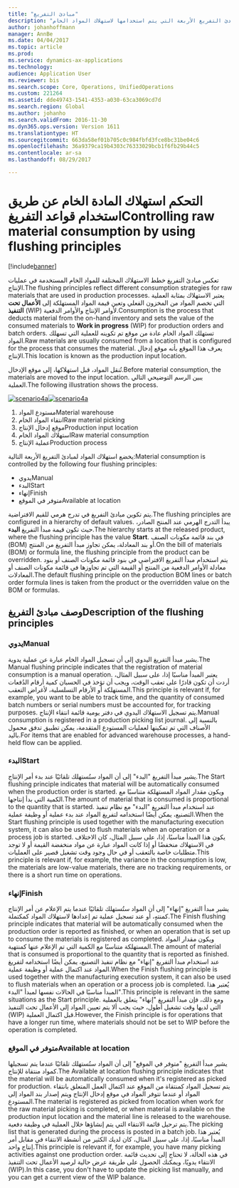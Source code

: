 ```yaml
---
title: "مبادئ التفريغ"
description: "يصف هذا الموضوع مبادئ التفريغ الأربعة التي يتم استخدامها لاستهلاك المواد الخام."
author: johanhoffmann
manager: AnnBe
ms.date: 04/04/2017
ms.topic: article
ms.prod: 
ms.service: dynamics-ax-applications
ms.technology: 
audience: Application User
ms.reviewer: bis
ms.search.scope: Core, Operations, UnifiedOperations
ms.custom: 221264
ms.assetid: dde49743-1541-4353-a030-63ca3069cd7d
ms.search.region: Global
ms.author: johanho
ms.search.validFrom: 2016-11-30
ms.dyn365.ops.version: Version 1611
ms.translationtype: HT
ms.sourcegitcommit: 663da58ef01b705c0c984fbfd3fce8bc31be04c6
ms.openlocfilehash: 36a9379ca19b4303c76333029bcb1f6fb29b44c5
ms.contentlocale: ar-sa
ms.lasthandoff: 08/29/2017

---
```


# <a name="controlling-raw-material-consumption-by-using-flushing-principles"></a><span data-ttu-id="24527-103">التحكم استهلاك المادة الخام عن طريق استخدام قواعد التفريغ</span><span class="sxs-lookup"><span data-stu-id="24527-103">Controlling raw material consumption by using flushing principles</span></span>

[!include[banner](../includes/banner.md)]

<span data-ttu-id="24527-104">تعكس مبادئ التفريغ خطط الاستهلاك المختلفة للمواد الخام المستخدمة في عمليات الإنتاج.</span><span class="sxs-lookup"><span data-stu-id="24527-104">The flushing principles reflect different consumption strategies for raw materials that are used in production processes.</span></span> <span data-ttu-id="24527-105">يعتبر الاستهلاك بمثابة العملية التي تخصم المواد من المخزون الفعلي وتعين قيمة المواد المستهلكة إلى **الأعمال تحت التنفيذ** (WIP) لأوامر الإنتاج والأوامر الدفعية‬.</span><span class="sxs-lookup"><span data-stu-id="24527-105">Consumption is the process that deducts material from the on-hand inventory and sets the value of the consumed materials to **Work in progress** (WIP) for production orders and batch orders.</span></span> <span data-ttu-id="24527-106">تستهلك المواد الخام عادة من موقع تم تكوينه للعملية التي تسهلك المواد.</span><span class="sxs-lookup"><span data-stu-id="24527-106">Raw materials are usually consumed from a location that is configured for the process that consumes the material.</span></span> <span data-ttu-id="24527-107">يعرف هذا الموقع بأنه موقع إدخال الإنتاج.</span><span class="sxs-lookup"><span data-stu-id="24527-107">This location is known as the production input location.</span></span>

<span data-ttu-id="24527-108">تُنقل المواد، قبل استهلاكها، إلى موقع الإدخال.</span><span class="sxs-lookup"><span data-stu-id="24527-108">Before material consumption, the materials are moved to the input location.</span></span> <span data-ttu-id="24527-109">يبين الرسم التوضيحي التالي العملية.</span><span class="sxs-lookup"><span data-stu-id="24527-109">The following illustration shows the process.</span></span>

<span data-ttu-id="24527-110">[![scenario4a](./media/scenario4a.png)](./media/scenario4a.png)</span><span class="sxs-lookup"><span data-stu-id="24527-110">[![scenario4a](./media/scenario4a.png)](./media/scenario4a.png)</span></span>

1. <span data-ttu-id="24527-111">مستودع المواد</span><span class="sxs-lookup"><span data-stu-id="24527-111">Material warehouse</span></span>
2. <span data-ttu-id="24527-112">انتقاء المواد الخام</span><span class="sxs-lookup"><span data-stu-id="24527-112">Raw material picking</span></span>
3. <span data-ttu-id="24527-113">موقع إدخال الإنتاج</span><span class="sxs-lookup"><span data-stu-id="24527-113">Production input location</span></span>
4. <span data-ttu-id="24527-114">استهلاك المواد الخام</span><span class="sxs-lookup"><span data-stu-id="24527-114">Raw material consumption</span></span>
5. <span data-ttu-id="24527-115">عملية الإنتاج</span><span class="sxs-lookup"><span data-stu-id="24527-115">Production process</span></span>

<span data-ttu-id="24527-116">يخضع استهلاك المواد لمبادئ التفريغ الأربعة التالية:</span><span class="sxs-lookup"><span data-stu-id="24527-116">Material consumption is controlled by the following four flushing principles:</span></span>

- <span data-ttu-id="24527-117">يدوي</span><span class="sxs-lookup"><span data-stu-id="24527-117">Manual</span></span>
- <span data-ttu-id="24527-118">البدء</span><span class="sxs-lookup"><span data-stu-id="24527-118">Start</span></span>
- <span data-ttu-id="24527-119">إنهاء</span><span class="sxs-lookup"><span data-stu-id="24527-119">Finish</span></span>
- <span data-ttu-id="24527-120">متوفر في الموقع</span><span class="sxs-lookup"><span data-stu-id="24527-120">Available at location</span></span>

<span data-ttu-id="24527-121">يتم تكوين مبادئ التفريغ في تدرج هرمي للقيم الافتراضية.</span><span class="sxs-lookup"><span data-stu-id="24527-121">The flushing principles are configured in a hierarchy of default values.</span></span> <span data-ttu-id="24527-122">يبدأ التدرج الهرمي عند المنتج الصادر، حيث تكون قيمة مبدأ التفريغ **البدء**.</span><span class="sxs-lookup"><span data-stu-id="24527-122">The hierarchy starts at the released product, where the flushing principle has the value **Start**.</span></span> <span data-ttu-id="24527-123">في بند قائمة مكونات الصنف (BOM) أو بند المعادلة، يمكن تجاوز مبدأ التفريغ من المنتج.</span><span class="sxs-lookup"><span data-stu-id="24527-123">On the bill of materials (BOM) or formula line, the flushing principle from the product can be overridden.</span></span> <span data-ttu-id="24527-124">يتم استخدام مبدأ التفريغ الافتراضي في بنود قائمة مكونات الصنف أو بنود معادلة الأوامر الدفعية من المنتج أو القيمة التي تم تجاوزها في قائمة مكونات الصنف أو المعادلات.</span><span class="sxs-lookup"><span data-stu-id="24527-124">The default flushing principle on the production BOM lines or batch order formula lines is taken from the product or the overridden value on the BOM or formulas.</span></span>

## <a name="description-of-the-flushing-principles"></a><span data-ttu-id="24527-125">وصف مبادئ التفريغ</span><span class="sxs-lookup"><span data-stu-id="24527-125">Description of the flushing principles</span></span>

### <a name="manual"></a><span data-ttu-id="24527-126">يدوي</span><span class="sxs-lookup"><span data-stu-id="24527-126">Manual</span></span>
<span data-ttu-id="24527-127">يشير مبدأ التفريغ اليدوي إلى أن تسجيل المواد الخام عبارة عن عملية يدوية.</span><span class="sxs-lookup"><span data-stu-id="24527-127">The Manual flushing principle indicates that the registration of material consumption is a manual operation.</span></span> <span data-ttu-id="24527-128">يعتبر المبدأ مناسبًا إذا، على سبيل المثال، أردت أن تكون قادرًا على تعقب الوقت، ويجب أن تؤخذ في الحسبان كمية أرقام الدُفعات المستهلكة أو الأرقام التسلسلية، لأغراض التعقب.</span><span class="sxs-lookup"><span data-stu-id="24527-128">This principle is relevant if, for example, you want to be able to track time, and the quantity of consumed batch numbers or serial numbers must be accounted for, for tracking purposes.</span></span> <span data-ttu-id="24527-129">يتم تسجيل الاستهلاك اليدوي في دفتر يومية قائمة انتقاء الإنتاج.</span><span class="sxs-lookup"><span data-stu-id="24527-129">Manual consumption is registered in a production picking list journal.</span></span> <span data-ttu-id="24527-130">بالنسبة إلى الأصناف التي تم تمكينها لعمليات المستودع المتقدمة، يمكن تطبيق تدفق محمول باليد.</span><span class="sxs-lookup"><span data-stu-id="24527-130">For items that are enabled for advanced warehouse processes, a hand-held flow can be applied.</span></span>

### <a name="start"></a><span data-ttu-id="24527-131">البدء</span><span class="sxs-lookup"><span data-stu-id="24527-131">Start</span></span>
<span data-ttu-id="24527-132">يشير مبدأ التفريغ "البدء" إلى أن المواد ستُستهلك تلقائيًا عند بدء أمر الإنتاج.</span><span class="sxs-lookup"><span data-stu-id="24527-132">The Start flushing principle indicates that material will be automatically consumed when the production order is started.</span></span> <span data-ttu-id="24527-133">ويكون مقدار المواد المستهلكة متناسبًا مع الكمية التي بدأ إنتاجها.</span><span class="sxs-lookup"><span data-stu-id="24527-133">The amount of material that is consumed is proportional to the quantity that is started.</span></span> <span data-ttu-id="24527-134">عند استخدام مبدأ التفريغ "البدء" مع نظام تنفيذ التصنيع، يمكن أيضًا استخدامه لتفريغ المواد عند بدء عملية أو وظيفة عملية.</span><span class="sxs-lookup"><span data-stu-id="24527-134">When the Start flushing principle is used together with the manufacturing execution system, it can also be used to flush materials when an operation or a process job is started.</span></span> <span data-ttu-id="24527-135">يكون هذا المبدأ مناسبًا، إذا، على سبيل المثال، كان الاختلاف في الاستهلاك منخفضًا أو إذا كانت المواد عبارة عن مواد منخفضة القيمة أو لا توجد متطلبات خاصة بالتعقب أو في حال وجود وقت تشغيل قصير على العمليات.</span><span class="sxs-lookup"><span data-stu-id="24527-135">This principle is relevant if, for example, the variance in the consumption is low, the materials are low-value materials, there are no tracking requirements, or there is a short run time on operations.</span></span> 

### <a name="finish"></a><span data-ttu-id="24527-136">إنهاء</span><span class="sxs-lookup"><span data-stu-id="24527-136">Finish</span></span>
<span data-ttu-id="24527-137">يشير مبدأ التفريغ "إنهاء" إلى أن المواد ستُستهلك تلقائيًا عندما يتم الإعلام عن أمر الإنتاج كمنتهٍ، أو عند تسجيل عملية تم إعدادها لاستهلاك المواد كمكتملة.</span><span class="sxs-lookup"><span data-stu-id="24527-137">The Finish flushing principle indicates that material will be automatically consumed when the production order is reported as finished, or when an operation that is set up to consume the materials is registered as completed.</span></span> <span data-ttu-id="24527-138">ويكون مقدار المواد المستهلكة متناسبًا مع الكمية التي تم الإعلام عنها كمنتهية.</span><span class="sxs-lookup"><span data-stu-id="24527-138">The amount of material that is consumed is proportional to the quantity that is reported as finished.</span></span> <span data-ttu-id="24527-139">عند استخدام مبدأ التفريغ "إنهاء" مع نظام تنفيذ التصنيع، يمكن أيضًا استخدامه لتفريغ المواد عند اكتمال عملية أو وظيفة عملية.</span><span class="sxs-lookup"><span data-stu-id="24527-139">When the Finish flushing principle is used together with the manufacturing execution system, it can also be used to flush materials when an operation or a process job is completed.</span></span> <span data-ttu-id="24527-140">يُعتبر هذا المبدأ مناسبًا في الحالات نفسها لمبدأ "البدء".</span><span class="sxs-lookup"><span data-stu-id="24527-140">This principle is relevant in the same situations as the Start principle.</span></span> <span data-ttu-id="24527-141">ومع ذلك، فإن مبدأ التفريغ "إنهاء" يتعلق بالعملية التي لديها وقت تشغيل أطول، حيث يجب ألا يتم تعيين المواد إلى الأعمال تحت التنفيذ (WIP) قبل اكتمال العملية.</span><span class="sxs-lookup"><span data-stu-id="24527-141">However, the Finish principle is for operations that have a longer run time, where materials should not be set to WIP before the operation is completed.</span></span> 

### <a name="available-at-location"></a><span data-ttu-id="24527-142">متوفر في الموقع</span><span class="sxs-lookup"><span data-stu-id="24527-142">Available at location</span></span>
<span data-ttu-id="24527-143">يشير مبدأ التفريغ "متوفر في الموقع" إلى أن المواد ستُستهلك تلقائيًا عندما يتم تسجيلها كمواد منتقاة للإنتاج.</span><span class="sxs-lookup"><span data-stu-id="24527-143">The Available at location flushing principle indicates that the material will be automatically consumed when it's registered as picked for production.</span></span> <span data-ttu-id="24527-144">يتم تسجيل المواد كمنتقاة من الموقع عند اكتمال العمل المتعلق بانتقاء المواد أو عندما تتوفر المواد في موقع إدخال الإنتاج ويتم إصدار بند المواد إلى المستودع.</span><span class="sxs-lookup"><span data-stu-id="24527-144">The material is registered as picked from location when work for the raw material picking is completed, or when material is available on the production input location and the material line is released to the warehouse.</span></span> <span data-ttu-id="24527-145">يتم ترحيل قائمة الانتقاء التي يتم إنشاؤها خلال العملية في وظيفة دفعية.</span><span class="sxs-lookup"><span data-stu-id="24527-145">The picking list that is generated during the process is posted in a batch job.</span></span> <span data-ttu-id="24527-146">يُعتبر هذا المبدأ مناسبًا، إذا، على سبيل المثال، كان لديك الكثير من أنشطة الانتقاء في مقابل أمر إنتاج واحد.</span><span class="sxs-lookup"><span data-stu-id="24527-146">This principle is relevant if, for example, you have many picking activities against one production order.</span></span> <span data-ttu-id="24527-147">في هذه الحالة، لا تحتاج إلى تحديث قائمة الانتقاء يدويًا، ويمكنك الحصول على طريقة عرض حالية لرصيد الأعمال تحت التنفيذ (WIP).</span><span class="sxs-lookup"><span data-stu-id="24527-147">In this case, you don't have to update the picking list manually, and you can get a current view of the WIP balance.</span></span>


